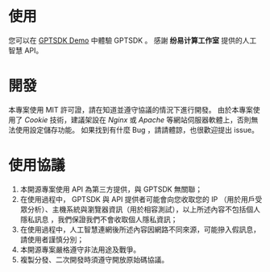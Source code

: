 # 使用

您可以在 [GPTSDK Demo](https://ruizesun.github.io/GPTSDK/gptsdk.html) 中體驗 GPTSDK 。
感謝 **纷易计算工作室** 提供的人工智慧 API。

# 開發

本專案使用 MIT 許可證，請在知道並遵守協議的情況下進行開發。
由於本專案使用了 _Cookie_ 技術，建議架設在 _Nginx_ 或 _Apache_ 等網站伺服器軟體上，否則無法使用設定儲存功能。
如果找到有什麼 Bug ，請請體諒，也很歡迎提出 issue。

# 使用協議

1. 本開源專案使用 API 為第三方提供，與 GPTSDK 無關聯；
2. 在使用過程中， GPTSDK 與 API 提供者可能會向您收取您的 IP （用於用戶受眾分析）、主機系統與瀏覽器資訊（用於相容測試），以上所述內容不包括個人隱私訊息 ，我們保證我們不會收取個人隱私資訊；
3. 在使用過程中，人工智慧連網後所述內容因網路不同來源，可能摻入假訊息，請使用者謹慎分別；
4. 本開源專案嚴格遵守非法用途及戰爭。
5. 複製分發、二次開發時須遵守開放原始碼協議。

